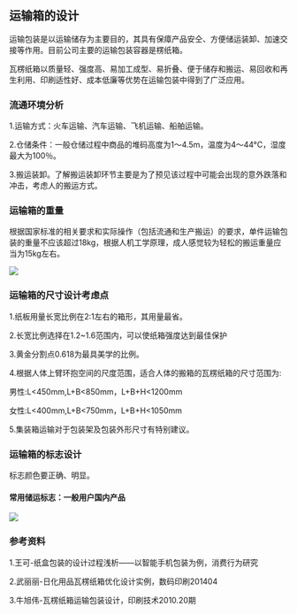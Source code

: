 ## 运输箱的设计

运输包装是以运输储存为主要目的，其具有保瘴产品安仝、方便储运装卸、加速交接等作用。目前公司主要的运输包装容器是楞纸箱。

瓦楞纸箱以质量轻、强度高、易加工成型、易折叠、便于储存和搬运、易回收和再生利用、印刷适性好、成本低廉等优势在运输包装中得到了广泛应用。


### 流通环境分析
1.运输方式：火车运输、汽车运输、飞机运输、船舶运输。

2.仓储条件：一般仓储过程中商品的堆码高度为1～4.5m，温度为4～44°C，湿度最大为100％。

3.搬运装卸。了解搬运装卸环节主要是为了预见该过程中可能会出现的意外跌落和冲击，考虑人的搬运方式。




### 运输箱的重量

根据国家标准的相关要求和实际操作（包括流通和生产搬运）的要求，单件运输包装的重量不应该超过18kg，根据人机工学原理，成人感觉较为轻松的搬运重量应当为15kg左右。

![](http://7xuaul.com1.z0.glb.clouddn.com/d6932b0479769a6401e2121b35ce400e.png)

### 运输箱的尺寸设计考虑点
1.纸板用量长宽比例在2:1左右的箱形，其用量最省。

2.长宽比例选择在1.2~1.6范围内，可以使纸箱强度达到最佳保护

3.黄金分割点0.618为最具美学的比例。

4.根据人体上臂环抱空间的尺度范围，适合人体的搬箱的瓦楞纸箱的尺寸范围为:

男性:L<450mm,L+B<850mm，L+B+H<1200mm

女性:L<400mm,L+B<750mm，L+B+H<1050mm

5.集装箱运输对于包装架及包装外形尺寸有特别建议。





### 运输箱的标志设计
标志颜色要正确、明显。
#### 常用储运标志：一般用户国内产品
![](http://7xuaul.com1.z0.glb.clouddn.com/2281d56fb10e6632b5a5d896887144f8.png)





### 参考资料

1.王可-纸盒包装的设计过程浅析——以智能手机包装为例，消费行为研究

2.武丽丽-日化用品瓦楞纸箱优化设计实例，数码印刷201404

3.牛旭伟-瓦楞纸箱运输包装设计，印刷技术2010.20期
